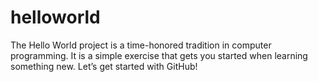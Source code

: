 # helloworld
The Hello World project is a time-honored tradition in computer programming. It is a simple exercise that gets you started when learning something new. Let’s get started with GitHub!
